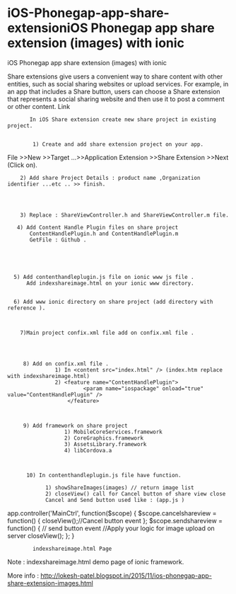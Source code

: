 # iOS-Phonegap-app-share-extensioniOS Phonegap app share extension (images) with ionic


iOS Phonegap app share extension (images) with ionic


Share extensions give users a convenient way to share content with other entities, such as social sharing websites or upload services. For example, in an app that includes a Share button, users can choose a Share extension that represents a social sharing website and then use it to post a comment or other content.  Link



           In iOS Share extension create new share project in existing project.

                     
            1) Create and add share extension project on your app.
File >>New >>Target ...>>Application Extension >>Share Extension >>Next (Click on).


        2) Add share Project Details : product name ,Organization identifier ...etc .. >> finish.



                 
        3) Replace : ShareViewController.h and ShareViewController.m file.
      
       4) Add Content Handle Plugin files on share project 
           ContentHandlePlugin.h and ContentHandlePlugin.m
           GetFile : Github .

                



      5) Add contenthandleplugin.js file on ionic www js file . 
          Add indexshareimage.html on your ionic www directory.

             
      6) Add www ionic directory on share project (add directory with reference ).


         
        7)Main project confix.xml file add on confix.xml file .



         
         8) Add on confix.xml file .
                   1) In <content src="index.html" /> (index.htm replace with indexshareimage.html)
                   2) <feature name="ContentHandlePlugin"> 
                            <param name="ios­package" onload="true" value="ContentHandlePlugin" /> 
                       </feature> 

 
       
         9) Add framework on share project 
                      1) MobileCoreServices.framework 
                      2) CoreGraphics.framework
                      3) AssetsLibrary.framework 
                      4) libCordova.a 



          10) In contenthandleplugin.js file have function.

                1) showShareImages(images) // return image list
                2) closeView() call for Cancel button of share view close 
                Cancel and Send button used like : (app.js ) 
app.controller('MainCtrl', function($scope) { $scope.cancelshareview = function() {
closeView();//Cancel button event };
$scope.sendshareview = function() { // send button event
//Apply your logic for image upload on server
closeView();
}; }

           
            indexshareimage.html Page 





 Note : indexshareimage.html demo page of ionic framework.

More info : http://lokesh-patel.blogspot.in/2015/11/ios-phonegap-app-share-extension-images.html
